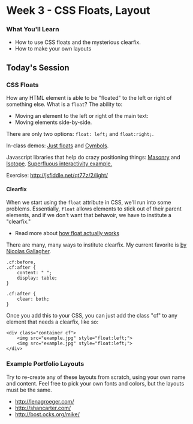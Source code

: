 # Week 3 - CSS Floats, Layout

### What You'll Learn
* How to use CSS floats and the mysterious clearfix.
* How to make your own layouts

## Today's Session

### CSS Floats

How any HTML element is able to be "floated" to the left or right of something else. What is a `float`? The ability to:

- Moving an element to the left or right of the main text:
- Moving elements side-by-side.

There are only two options: `float: left;` and `float:right;`.

In-class demos: [Just floats](http://codepen.io/anon/pen/Byxzzx) and [Cymbols](http://codepen.io/anon/pen/gbzMLv).

Javascript libraries that help do crazy positioning things: [Masonry](http://masonry.desandro.com/) and [Isotope](http://isotope.metafizzy.co/). [Superfluous interactivity example.](http://www.propublica.org/nerds/item/why-develop-in-the-newsroom)

Exercise: http://jsfiddle.net/qt77z/2/light/

#### Clearfix

When we start using the `float` attribute in CSS, we'll run into some problems. Essentially, `float` allows elements to stick out of their parent elements, and if we don't want that behavoir, we have to institute a "clearfix."
- Read more about [how float actually works](http://complexspiral.com/publications/containing-floats/)

There are many, many ways to institute clearfix. My current favorite is [by Nicolas Gallagher](http://nicolasgallagher.com/micro-clearfix-hack/).

```
.cf:before,
.cf:after {
    content: " ";
    display: table;
}

.cf:after {
    clear: both;
}
```

Once you add this to your CSS, you can just add the class "cf" to any element that needs a clearfix, like so:

```
<div class="container cf">
    <img src="example.jpg" style="float:left;">
    <img src="example.jpg" style="float:left;">
</div>
```

### Example Portfolio Layouts
Try to re-create any of these layouts from scratch, using your own name and content. Feel free to pick your own fonts and colors, but the layouts must be the same.

- http://lenagroeger.com/
- http://shancarter.com/
- http://bost.ocks.org/mike/






